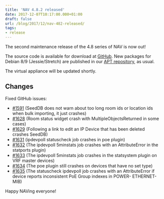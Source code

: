 ```yaml
---
title: 'NAV 4.8.2 released'
date: 2017-12-07T10:17:00.000+01:00
draft: false
url: /blog/2017/12/nav-482-released/
tags:
- release
---
```


The second maintenance release of the 4.8 series of NAV is now out!

The source code is available for download at [GitHub](https://github.com/UNINETT/nav/releases). New packages for Debian 8/9 (Jessie/Stretch) are published in our [APT repository](https://nav.uninett.no/install-instructions/#debian), as usual.

The virtual appliance will be updated shortly.

## Changes

Fixed GitHub issues:

*   [#1591](https://github.com/UNINETT/nav/issues/1591/) (SeedDB does not warn about too long room ids or location ids when bulk importing, it just crashes)
*   [#1628](https://github.com/UNINETT/nav/issues/1628/) (Room status widget crash with MultipleObjectsReturned in some cases)
*   [#1629](https://github.com/UNINETT/nav/issues/1629/) (Following a link to edit an IP Device that has been deleted crashes SeedDB)
*   [#1631](https://github.com/UNINETT/nav/issues/1631/) (ipdevpoll statuscheck job crashes in poe plugin)
*   [#1632](https://github.com/UNINETT/nav/issues/1632/) (The ipdevpoll 5minstats job crashes with an AttributeError in the statports plugin)
*   [#1633](https://github.com/UNINETT/nav/issues/1633/) (The ipdevpoll 5minstats job crashes in the statsystem plugin on VRF master devices)
*   [#1634](https://github.com/UNINETT/nav/issues/1634/) (The poe plugin still crashes on devices that have no set type)
*   [#1635](https://github.com/UNINETT/nav/issues/1635/) (The statuscheck ipdevpoll job crashes with an AttributeError if device reports inconsistent PoE Group indexes in POWER- ETHERNET-MIB)

Happy NAVing everyone!
